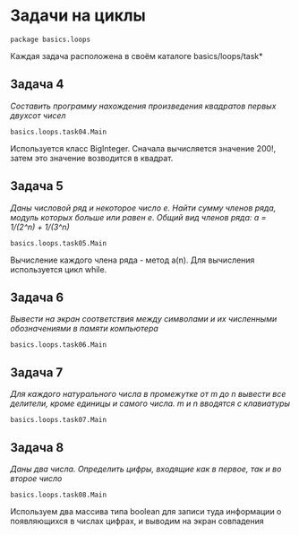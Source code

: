 Задачи на циклы
===============

	package basics.loops

Каждая задача расположена в своём каталоге basics/loops/task*

Задача 4
------------------------------
*Составить программу нахождения произведения квадратов первых двухсот чисел*

	basics.loops.task04.Main

Используется класс BigInteger. Сначала вычисляется значение 200!, затем это значение возводится в квадрат.

Задача 5
------------------------------
*Даны числовой ряд и некоторое число e. Найти сумму членов ряда, модуль которых больше или равен e.
Общий вид членов ряда: a = 1/(2^n) + 1/(3^n)*

	basics.loops.task05.Main

Вычисление каждого члена ряда - метод a(n). Для вычиcления используется цикл while.

Задача 6
------------------------------
*Вывести на экран соответствия между символами и их численными обозначениями в памяти компьютера*

	basics.loops.task06.Main

Задача 7
------------------------------
*Для каждого натурального числа в промежутке от m до n вывести все делители, кроме единицы и самого числа. m и n вводятся с клавиатуры*

	basics.loops.task07.Main

Задача 8
------------------------------
*Даны два числа. Определить цифры, входящие как в первое, так и во второе число*

	basics.loops.task08.Main

Используем два массива типа boolean для записи туда информации о появляющихся в числах цифрах, и выводим на экран совпадения
